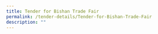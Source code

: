 ```yaml
---
title: Tender for Bishan Trade Fair
permalink: /tender-details/Tender-for-Bishan-Trade-Fair
description: ""
---
```

